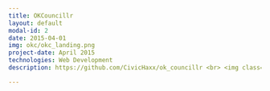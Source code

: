 ```yaml
---
title: OKCouncillr
layout: default
modal-id: 2
date: 2015-04-01
img: okc/okc_landing.png
project-date: April 2015
technologies: Web Development
description: https://github.com/CivicHaxx/ok_councillr <br> <img class="img-responsive img-centered" src="img/portfolio/okc/okc_items_show.png"> <br> <img class="img-responsive img-centered" src="img/portfolio/okc/okc_items_index.png"> <br> <img class="img-responsive img-centered" src="img/portfolio/okc/okc_councillors.png"> <br> <img class="img-responsive img-centered" src="img/portfolio/okc/okc_myvotes.png">  

---
```

